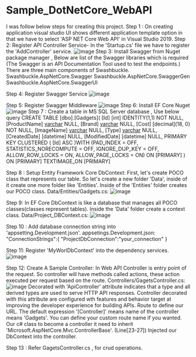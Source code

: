 # Sample_DotNetCore_WebAPI

I was follow below steps for creating this project.
Step 1 : On creating application visual studio UI shows different application template option in that we have to select 'ASP NET Core Web API' in Visual Studio 2019.
Step 2: Register API Controller Service- In the 'Startup.cs' file we have to register the 'AddController' service.
        ![image](https://github.com/sayantan2017/Sample_DotNetCore_WebAPI/assets/26603086/3d9012fa-4ff7-4896-aa73-cd5e5483a33e)
Step 3: Install Swagger from Nuget package manager , Below are list of the Swagger libraries which is required (The Swagger is an API Documentation Tool used to test          the endpoints.)
        There are three main components of Swashbuckle.
        Swashbuckle.AspNetCore.Swagger
        Swashbuckle.AspNetCore.SwaggerGen
        Swashbuckle.AspNetCore.SwaggerUI
        
 Step 4: Register Swagger Service
         ![image](https://github.com/sayantan2017/Sample_DotNetCore_WebAPI/assets/26603086/86af5f7d-42ec-475f-b1f0-9f90f1c73d96)
         
 Step 5: Register Swagger Middleware
         ![image](https://github.com/sayantan2017/Sample_DotNetCore_WebAPI/assets/26603086/41799af2-b254-4077-b0d9-1b2302383418)
 Step 6:  Install EF Core Nuget
          ![image](https://github.com/sayantan2017/Sample_DotNetCore_WebAPI/assets/26603086/f86b565a-88fe-43a6-ac97-4cfa12bb153c)
 Step 7 : Create a table in MS SQL Server database , Use below query
          CREATE TABLE [dbo].[Gadgets](
	                    [Id] [int] IDENTITY(1,1) NOT NULL,
	                    [ProductName] [varchar](max) NULL,
                    	[Brand] [varchar](max) NULL,
                    	[Cost] [decimal](18, 0) NOT NULL,
                    	[ImageName] [varchar](1024) NULL,
                    	[Type] [varchar](128) NULL,
                    	[CreatedDate] [datetime] NULL,
                    	[ModifiedDate] [datetime] NULL,
                      PRIMARY KEY CLUSTERED 
                        (
                        	[Id] ASC
                            )WITH (PAD_INDEX = OFF, STATISTICS_NORECOMPUTE = OFF, IGNORE_DUP_KEY = OFF, ALLOW_ROW_LOCKS = ON, ALLOW_PAGE_LOCKS = ON) ON [PRIMARY]
                          ) ON [PRIMARY] TEXTIMAGE_ON [PRIMARY]
                          
   Step 8 : Setup Entity Framework Core DbContext:
            First, let's create POCO class that represents our table. So let's create a new folder 'Data', inside of it create one more folder like 'Entities'.               Inside of the 'Entities' folder creates our POCO class.
            Data/Entities/Gadgets.cs:
            ![image](https://github.com/sayantan2017/Sample_DotNetCore_WebAPI/assets/26603086/048b5897-a814-4660-baf8-075b9f875ca2)

   Step 9: In EF Core DbContext is like a database that manages all POCO classes(classes represent tables). Inside the 'Data' folder create a context class.
            Data/Project_DBContext.cs:
            ![image](https://github.com/sayantan2017/Sample_DotNetCore_WebAPI/assets/26603086/c5925832-ecc9-4185-b17e-a906893fa566)
            
   Step 10 : Add database connection string into 'appsetting.Development.json'.
            appsetings.Development.json:
            "ConnectionStrings":{
                   "ProjectDbConnection":"your_connection"
             }
             
   Step 11: Register 'MyWorlDbContext' into the dependency services.
            ![image](https://github.com/sayantan2017/Sample_DotNetCore_WebAPI/assets/26603086/500bfdb5-bf20-4ace-b7e5-0fe13df8fd28)

   Step 12: Create A Sample Controller:
          In Web API Controller is entry point of the request. So controller will have methods called actions, these action executed per request based on the               route.
          Controllers/GagetsController.cs:
          ![image](https://github.com/sayantan2017/Sample_DotNetCore_WebAPI/assets/26603086/0745e026-a815-4e02-9179-4df1712b285a)
          Decorated with 'ApiController' attribute indicates that a type and all derived types are used to serve HTTP API responses. Controller                             decorated with this attribute are configured wth features and behavior target at improving the developer experience for building APIs.
           Route to define our URL. The default expression '[Controller]' means name of the controller means 'Gadgets'. You can define your custom route                       name if you wanted.
            Our c# class to become a controller it need to inherit 'Microsoft.AspNetCore.Mvc.ControllerBase'.
           (Line[23-27]) Injected our DbContext into the controller.
           
   Step 13 : Refer GagetsController.cs , for crud operations.


         

         
